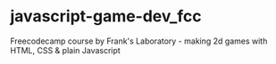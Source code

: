 # javascript-game-dev_fcc
Freecodecamp course by Frank's Laboratory - making 2d games with HTML, CSS &amp; plain Javascript
